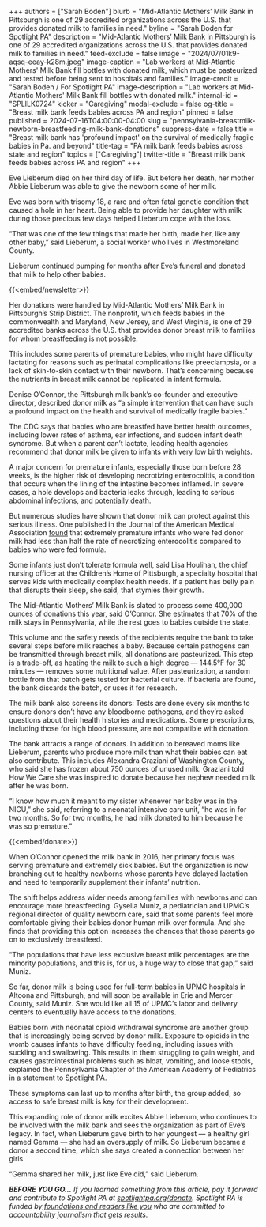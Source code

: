 +++
authors = ["Sarah Boden"]
blurb = "Mid-Atlantic Mothers’ Milk Bank in Pittsburgh is one of 29 accredited organizations across the U.S. that provides donated milk to families in need."
byline = "Sarah Boden for Spotlight PA"
description = "Mid-Atlantic Mothers’ Milk Bank in Pittsburgh is one of 29 accredited organizations across the U.S. that provides donated milk to families in need."
feed-exclude = false
image = "2024/07/01k9-aqsq-eeay-k28m.jpeg"
image-caption = "Lab workers at Mid-Atlantic Mothers' Milk Bank fill bottles with donated milk, which must be pasteurized and tested before being sent to hospitals and families."
image-credit = "Sarah Boden / For Spotlight PA"
image-description = "Lab workers at Mid-Atlantic Mothers' Milk Bank fill bottles with donated milk."
internal-id = "SPLILK0724"
kicker = "Caregiving"
modal-exclude = false
og-title = "Breast milk bank feeds babies across PA and region"
pinned = false
published = 2024-07-16T04:00:00-04:00
slug = "pennsylvania-breastmilk-newborn-breastfeeding-milk-bank-donations"
suppress-date = false
title = "Breast milk bank has 'profound impact' on the survival of medically fragile babies in Pa. and beyond"
title-tag = "PA milk bank feeds babies across state and region"
topics = ["Caregiving"]
twitter-title = "Breast milk bank feeds babies across PA and region"
+++

Eve Lieberum died on her third day of life. But before her death, her mother Abbie Lieberum was able to give the newborn some of her milk.

Eve was born with trisomy 18, a rare and often fatal genetic condition that caused a hole in her heart. Being able to provide her daughter with milk during those precious few days helped Lieberum cope with the loss.

“That was one of the few things that made her birth, made her, like any other baby,” said Lieberum, a social worker who lives in Westmoreland County.

Lieberum continued pumping for months after Eve’s funeral and donated that milk to help other babies.

{{<embed/newsletter>}}

Her donations were handled by Mid-Atlantic Mothers’ Milk Bank in Pittsburgh’s Strip District. The nonprofit, which feeds babies in the commonwealth and Maryland, New Jersey, and West Virginia, is one of 29 accredited banks across the U.S. that provides donor breast milk to families for whom breastfeeding is not possible.

This includes some parents of premature babies, who might have difficulty lactating for reasons such as perinatal complications like preeclampsia, or a lack of skin-to-skin contact with their newborn. That’s concerning because the nutrients in breast milk cannot be replicated in infant formula.

Denise O’Connor, the Pittsburgh milk bank’s co-founder and executive director, described donor milk as “a simple intervention that can have such a profound impact on the health and survival of medically fragile babies.”

The CDC says that babies who are breastfed have better health outcomes, including lower rates of asthma, ear infections, and sudden infant death syndrome. But when a parent can’t lactate, leading health agencies recommend that donor milk be given to infants with very low birth weights.

A major concern for premature infants, especially those born before 28 weeks, is the higher risk of developing necrotizing enterocolitis, a condition that occurs when the lining of the intestine becomes inflamed. In severe cases, a hole develops and bacteria leaks through, leading to serious abdominal infections, and <a href="https://www.nejm.org/doi/10.1056/NEJMoa1403489">potentially death</a>.

But numerous studies have shown that donor milk can protect against this serious illness. One published in the Journal of the American Medical Association <a href="https://jamanetwork.com/journals/jama/article-abstract/2814657">found</a> that extremely premature infants who were fed donor milk had less than half the rate of necrotizing enterocolitis compared to babies who were fed formula.

Some infants just don’t tolerate formula well, said Lisa Houlihan, the chief nursing officer at the Children’s Home of Pittsburgh, a specialty hospital that serves kids with medically complex health needs. If a patient has belly pain that disrupts their sleep, she said, that stymies their growth.

The Mid-Atlantic Mothers’ Milk Bank is slated to process some 400,000 ounces of donations this year, said O’Connor. She estimates that 70% of the milk stays in Pennsylvania, while the rest goes to babies outside the state.

This volume and the safety needs of the recipients require the bank to take several steps before milk reaches a baby. Because certain pathogens can be transmitted through breast milk, all donations are pasteurized. This step is a trade-off, as heating the milk to such a high degree — 144.5°F for 30 minutes — removes some nutritional value. After pasteurization, a random bottle from that batch gets tested for bacterial culture. If bacteria are found, the bank discards the batch, or uses it for research.

The milk bank also screens its donors: Tests are done every six months to ensure donors don’t have any bloodborne pathogens, and they’re asked questions about their health histories and medications. Some prescriptions, including those for high blood pressure, are not compatible with donation.

The bank attracts a range of donors. In addition to bereaved moms like Lieberum, parents who produce more milk than what their babies can eat also contribute. This includes Alexandra Graziani of Washington County, who said she has frozen about 750 ounces of unused milk. Graziani told How We Care she was inspired to donate because her nephew needed milk after he was born.

“I know how much it meant to my sister whenever her baby was in the NICU,” she said, referring to a neonatal intensive care unit, “he was in for two months. So for two months, he had milk donated to him because he was so premature.”

{{<embed/donate>}}

When O’Connor opened the milk bank in 2016, her primary focus was serving premature and extremely sick babies. But the organization is now branching out to healthy newborns whose parents have delayed lactation and need to temporarily supplement their infants’ nutrition.

The shift helps address wider needs among families with newborns and can encourage more breastfeeding. Gysella Muniz, a pediatrician and UPMC’s regional director of quality newborn care, said that some parents feel more comfortable giving their babies donor human milk over formula. And she finds that providing this option increases the chances that those parents go on to exclusively breastfeed.

“The populations that have less exclusive breast milk percentages are the minority populations, and this is, for us, a huge way to close that gap,” said Muniz.

So far, donor milk is being used for full-term babies in UPMC hospitals in Altoona and Pittsburgh, and will soon be available in Erie and Mercer County, said Muniz. She would like all 15 of UPMC’s labor and delivery centers to eventually have access to the donations.

Babies born with neonatal opioid withdrawal syndrome are another group that is increasingly being served by donor milk. Exposure to opioids in the womb causes infants to have difficulty feeding, including issues with suckling and swallowing. This results in them struggling to gain weight, and causes gastrointestinal problems such as bloat, vomiting, and loose stools, explained the Pennsylvania Chapter of the American Academy of Pediatrics in a statement to Spotlight PA.

These symptoms can last up to months after birth, the group added, so access to safe breast milk is key for their development.

This expanding role of donor milk excites Abbie Lieberum, who continues to be involved with the milk bank and sees the organization as part of Eve’s legacy. In fact, when Lieberum gave birth to her youngest — a healthy girl named Gemma — she had an oversupply of milk. So Lieberum became a donor a second time, which she says created a connection between her girls.

“Gemma shared her milk, just like Eve did,” said Lieberum.

<strong><em>BEFORE YOU GO…</em></strong><em> If you learned something from this article, pay it forward and contribute to Spotlight PA at </em><a href="http://spotlightpa.org/donate"><em>spotlightpa.org/donate</em></a><em>. Spotlight PA is funded by</em><a href="https://www.spotlightpa.org/support"><em> foundations and readers like you</em></a><em> who are committed to accountability journalism that gets results.</em>

